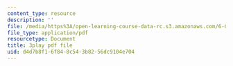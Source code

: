 ```yaml
---
content_type: resource
description: ''
file: /media/https%3A/open-learning-course-data-rc.s3.amazonaws.com/6-004-computation-structures-spring-2017/d4d7b8f16f848c543b8256dc9104e704_JSm74ghAvJc.pdf
file_type: application/pdf
resourcetype: Document
title: 3play pdf file
uid: d4d7b8f1-6f84-8c54-3b82-56dc9104e704
---
```

